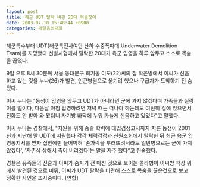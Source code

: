 ```yaml
---
layout: post
title: 해군 UDT 탈락 비관 20대 목숨끊어
date: 2003-07-10 15:48:44 +0900
categories: 깨달음의대화
---
```

해군특수부대 UDT(해군특전사여단 산하 수중폭파대.Underwater Demolition Team)를 지망했다 선발시험에서 탈락한 20대가 육군 입영을 하루 앞두고 스스로 목숨을 끊었다.
  

  
9일 오후 8시 30분께 서울 동대문구 회기동 이모(22)씨의 집 작은방에서 이씨가 신음하고 있는 것을 누나(26)가 발견, 인근병원으로 옮기려 했으나 구급차가 도착하기 전 숨졌다.
  

  
이씨 누나는 "동생이 입영을 앞두고 UDT가 아니라면 군에 가지 않겠다며 가족들과 실랑이를 벌이다, 다음날 아침 입영하려면 저녁 때는 떠나야 하는데도 여전히 집에 있으면서 전화도 안 받아 와 봤더니 자기방 바닥에 누워 가늘게 신음하고 있었다"고 말했다.
  

  
이씨 누나는 경찰에서, "지원을 위해 중졸 학력에 대입검정고시까지 치른 동생이 2001년과 지난해 말 UDT에 지원했다 각각 체력검정과 신원조회에서 탈락한 뒤 최근 육군 입영통지서를 받자 집안에만 들어박혀 '손가락을 부러뜨려서라도 일반병으로는 군에 가지 않겠다', '자존심 상해서 죽어 버리겠다'는 말을 자주 했다"고 진술했다.
  

  
경찰은 유족들의 진술과 이씨가 숨지기 전 마신 것으로 보이는 콜라병이 이씨방 책상 위에서 발견된 것으로 미뤄, 이씨가 UDT 탈락을 비관해 스스로 목숨을 끊은것으로 보고 정확한 사인을 조사중이다. [연합]
